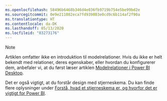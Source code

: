 ```yaml
---
ms.openlocfilehash: 58496b6468b346d4e036fb9719b754e5be99bd2e
ms.sourcegitcommit: 0e9e211082eca7fd939803e0cd9c6b114af2f90a
ms.translationtype: HT
ms.contentlocale: da-DK
ms.lasthandoff: 05/13/2020
ms.locfileid: "83273176"
---
```

> [!NOTE]
> Artiklen omfatter ikke en introduktion til modelrelationer. Hvis du ikke er helt bekendt med relationer, deres egenskaber, eller hvordan du konfigurerer dem, anbefaler vi, at du først læser artiklen [Modelrelationer i Power BI Desktop](../../transform-model/desktop-relationships-understand.md).
>
> Det er også vigtigt, at du forstår design med stjerneskema. Du kan finde flere oplysninger under [Forstå, hvad et stjerneskema er, og hvorfor det er vigtigt for Power BI](../star-schema.md).
